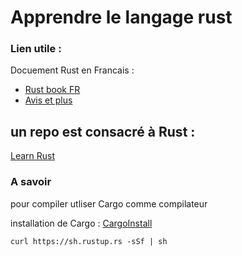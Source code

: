 # Apprendre le langage rust 

### Lien utile :

Docuement Rust en Francais :
-   [Rust book FR](https://jimskapt.github.io/rust-book-fr/)
-   [Avis et plus ](https://virtualabs.fr/)

## un repo est consacré à Rust :

[Learn Rust](https://github.com/BlockchainSpot/LearnRust)


### A savoir

pour compiler utliser Cargo comme compilateur 

installation de Cargo : [CargoInstall](https://doc.rust-lang.org/cargo/getting-started/installation.html)



``curl https://sh.rustup.rs -sSf | sh
``

